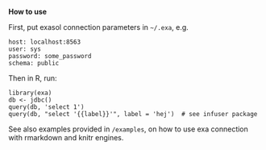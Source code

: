 **How to use**

First, put exasol connection parameters in `~/.exa`, e.g.

    host: localhost:8563
    user: sys
    password: some_password
    schema: public

Then in R, run:

    library(exa)
    db <- jdbc()  
    query(db, 'select 1')
    query(db, "select '{{label}}'", label = 'hej')  # see infuser package
    
See also examples provided in `/examples`, on how to use exa connection with rmarkdown and knitr engines.

